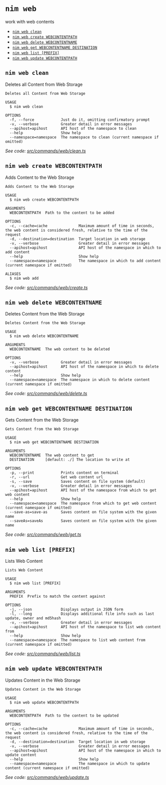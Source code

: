 `nim web`
=========

work with web contents

* [`nim web clean`](#nim-web-clean)
* [`nim web create WEBCONTENTPATH`](#nim-web-create-webcontentpath)
* [`nim web delete WEBCONTENTNAME`](#nim-web-delete-webcontentname)
* [`nim web get WEBCONTENTNAME DESTINATION`](#nim-web-get-webcontentname-destination)
* [`nim web list [PREFIX]`](#nim-web-list-prefix)
* [`nim web update WEBCONTENTPATH`](#nim-web-update-webcontentpath)

## `nim web clean`

Deletes all Content from Web Storage

```
Deletes all Content from Web Storage

USAGE
  $ nim web clean

OPTIONS
  -f, --force            Just do it, omitting confirmatory prompt
  -v, --verbose          Greater detail in error messages
  --apihost=apihost      API host of the namespace to clean
  --help                 Show help
  --namespace=namespace  The namespace to clean (current namespace if omitted)
```

_See code: [src/commands/web/clean.ts](https://github.com/nimbella/nimbella-cli/blob/v1.14.0/src/commands/web/clean.ts)_

## `nim web create WEBCONTENTPATH`

Adds Content to the Web Storage

```
Adds Content to the Web Storage

USAGE
  $ nim web create WEBCONTENTPATH

ARGUMENTS
  WEBCONTENTPATH  Path to the content to be added

OPTIONS
  -c, --cache=cache              Maximum amount of time in seconds, the web content is considered fresh, relative to the time of the request
  -d, --destination=destination  Target location in web storage
  -v, --verbose                  Greater detail in error messages
  --apihost=apihost              API host of the namespace in which to add content
  --help                         Show help
  --namespace=namespace          The namespace in which to add content (current namespace if omitted)

ALIASES
  $ nim web add
```

_See code: [src/commands/web/create.ts](https://github.com/nimbella/nimbella-cli/blob/v1.14.0/src/commands/web/create.ts)_

## `nim web delete WEBCONTENTNAME`

Deletes Content from the Web Storage

```
Deletes Content from the Web Storage

USAGE
  $ nim web delete WEBCONTENTNAME

ARGUMENTS
  WEBCONTENTNAME  The web content to be deleted

OPTIONS
  -v, --verbose          Greater detail in error messages
  --apihost=apihost      API host of the namespace in which to delete content
  --help                 Show help
  --namespace=namespace  The namespace in which to delete content (current namespace if omitted)
```

_See code: [src/commands/web/delete.ts](https://github.com/nimbella/nimbella-cli/blob/v1.14.0/src/commands/web/delete.ts)_

## `nim web get WEBCONTENTNAME DESTINATION`

Gets Content from the Web Storage

```
Gets Content from the Web Storage

USAGE
  $ nim web get WEBCONTENTNAME DESTINATION

ARGUMENTS
  WEBCONTENTNAME  The web content to get
  DESTINATION     [default: ./] The location to write at

OPTIONS
  -p, --print            Prints content on terminal
  -r, --url              Get web content url
  -s, --save             Saves content on file system (default)
  -v, --verbose          Greater detail in error messages
  --apihost=apihost      API host of the namespace from which to get web content
  --help                 Show help
  --namespace=namespace  The namespace from which to get web content (current namespace if omitted)
  --save-as=save-as      Saves content on file system with the given name
  --saveAs=saveAs        Saves content on file system with the given name
```

_See code: [src/commands/web/get.ts](https://github.com/nimbella/nimbella-cli/blob/v1.14.0/src/commands/web/get.ts)_

## `nim web list [PREFIX]`

Lists Web Content

```
Lists Web Content

USAGE
  $ nim web list [PREFIX]

ARGUMENTS
  PREFIX  Prefix to match the content against

OPTIONS
  -j, --json             Displays output in JSON form
  -l, --long             Displays additional file info such as last update, owner and md5hash
  -v, --verbose          Greater detail in error messages
  --apihost=apihost      API host of the namespace to list web content from
  --help                 Show help
  --namespace=namespace  The namespace to list web content from (current namespace if omitted)
```

_See code: [src/commands/web/list.ts](https://github.com/nimbella/nimbella-cli/blob/v1.14.0/src/commands/web/list.ts)_

## `nim web update WEBCONTENTPATH`

Updates Content in the Web Storage

```
Updates Content in the Web Storage

USAGE
  $ nim web update WEBCONTENTPATH

ARGUMENTS
  WEBCONTENTPATH  Path to the content to be updated

OPTIONS
  -c, --cache=cache              Maximum amount of time in seconds, the web content is considered fresh, relative to the time of the request
  -d, --destination=destination  Target location in web storage
  -v, --verbose                  Greater detail in error messages
  --apihost=apihost              API host of the namespace in which to update content
  --help                         Show help
  --namespace=namespace          The namespace in which to update content (current namespace if omitted)
```

_See code: [src/commands/web/update.ts](https://github.com/nimbella/nimbella-cli/blob/v1.14.0/src/commands/web/update.ts)_
